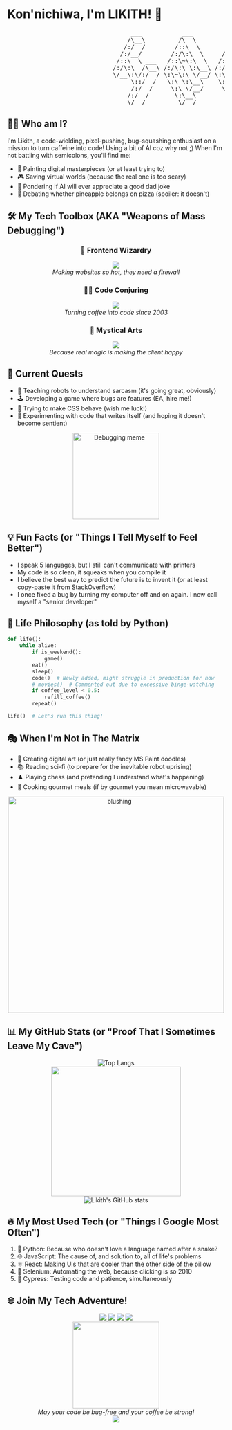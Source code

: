 # Kon'nichiwa, I'm LIKITH! 🚀

<pre>
                                  ___           ___           ___       ___       ___     
                                 /\__\         /\  \         /\__\     /\__\     /\  \    
                                /:/  /        /::\  \       /:/  /    /:/  /    /::\  \   
                               /:/__/        /:/\:\  \     /:/  /    /:/  /    /:/\:\  \  
                              /::\  \ ___   /::\~\:\  \   /:/  /    /:/  /    /:/  \:\  \ 
                             /:/\:\  /\__\ /:/\:\ \:\__\ /:/__/    /:/__/    /:/__/ \:\__\
                             \/__\:\/:/  / \:\~\:\ \/__/ \:\  \    \:\  \    \:\  \ /:/  /
                                  \::/  /   \:\ \:\__\    \:\  \    \:\  \    \:\  /:/  / 
                                  /:/  /     \:\ \/__/     \:\  \    \:\  \    \:\/:/  /  
                                 /:/  /       \:\__\        \:\__\    \:\__\    \::/  /   
                                 \/__/         \/__/         \/__/     \/__/     \/__/    
</pre>



## 👨‍💻 Who am I?

I'm Likith, a code-wielding, pixel-pushing, bug-squashing enthusiast on a mission to turn caffeine into code! Using a bit of AI coz why not ;) When I'm not battling with semicolons, you'll find me:

- 🎨 Painting digital masterpieces (or at least trying to)
- 🎮 Saving virtual worlds (because the real one is too scary)
- 🧠 Pondering if AI will ever appreciate a good dad joke
- 🍕 Debating whether pineapple belongs on pizza (spoiler: it doesn't)

## 🛠️ My Tech Toolbox (AKA "Weapons of Mass Debugging")

<div align="center">

### 🐥 Frontend Wizardry
<img src="https://skillicons.dev/icons?i=html,css,js,react" />
<br>
<i>Making websites so hot, they need a firewall</i>

### 🧙‍♂️ Code Conjuring
<img src="https://skillicons.dev/icons?i=c,js,python" />
<br>
<i>Turning coffee into code since 2003</i>

### 🔮 Mystical Arts
<img src="https://skillicons.dev/icons?i=blender,unreal,figma,selenium,cypress" />
<br>
<i>Because real magic is making the client happy</i>

</div>

## 🚀 Current Quests

- 🤖 Teaching robots to understand sarcasm (it's going great, obviously)
- 🕹️ Developing a game where bugs are features (EA, hire me!)
- 🌈 Trying to make CSS behave (wish me luck!)
- 🧪 Experimenting with code that writes itself (and hoping it doesn't become sentient)


<div align="center">
  <img src="https://media1.giphy.com/media/v1.Y2lkPTc5MGI3NjExa2psZ3lnaDA1cXk0b2J4aWhiamt4c2NtZXZwY3BkdWR0ZWRqMWkyYiZlcD12MV9pbnRlcm5hbF9naWZfYnlfaWQmY3Q9Zw/0lGd2OXXHe4tFhb7Wh/giphy.webp" width="200" alt="Debugging meme" />
</div>


## 💡 Fun Facts (or "Things I Tell Myself to Feel Better")

- I speak 5 languages, but I still can't communicate with printers
- My code is so clean, it squeaks when you compile it
- I believe the best way to predict the future is to invent it (or at least copy-paste it from StackOverflow)
- I once fixed a bug by turning my computer off and on again. I now call myself a "senior developer"

## 🌟 Life Philosophy (as told by Python)

```python
def life():
    while alive:
        if is_weekend():
            game()
        eat()
        sleep()
        code()  # Newly added, might struggle in production for now
        # movies()  # Commented out due to excessive binge-watching
        if coffee_level < 0.5:
            refill_coffee()
        repeat()

life()  # Let's run this thing!
```

## 🎭 When I'm Not in The Matrix

- 🎨 Creating digital art (or just really fancy MS Paint doodles)
- 📚 Reading sci-fi (to prepare for the inevitable robot uprising)
- ♟️ Playing chess (and pretending I understand what's happening)
- 🍳 Cooking gourmet meals (if by gourmet you mean microwavable)

<div align="center">
  <img src="https://media3.giphy.com/media/v1.Y2lkPTc5MGI3NjExeXBreWFkdjA0cDR3bnRwYTJlNW00MjhvNTRlNGNnOWQzNXcxanJ5ciZlcD12MV9pbnRlcm5hbF9naWZfYnlfaWQmY3Q9Zw/xUNd9UuxgIHq5yWDvO/giphy.webp" width="500" alt="blushing" />
</div>

## 📊 My GitHub Stats (or "Proof That I Sometimes Leave My Cave")

<div align="center">
  <img src="https://github-readme-stats.vercel.app/api/top-langs/?username=likith18&layout=compact&theme=radical" alt="Top Langs" /></br>
  <div align="center">
  <img src="https://media.giphy.com/media/13HgwGsXF0aiGY/giphy.gif" width="300" />
</div>
  <img src="https://github-readme-stats.vercel.app/api?username=likith18&show_icons=true&theme=radical" alt="Likith's GitHub stats" />
  
</div>

## 🔥 My Most Used Tech (or "Things I Google Most Often")

1. 🐍 Python: Because who doesn't love a language named after a snake?
2. 🌐 JavaScript: The cause of, and solution to, all of life's problems
3. ⚛️ React: Making UIs that are cooler than the other side of the pillow
4. 🤖 Selenium: Automating the web, because clicking is so 2010
5. 🧪 Cypress: Testing code and patience, simultaneously

## 🌐 Join My Tech Adventure!

<div align="center">
  <a href="https://github.com/likith18">
    <img src="https://img.shields.io/badge/GitHub-Follow%20the%20white%20rabbit-181717?style=for-the-badge&logo=github" />
  </a>
  <a href="https://www.linkedin.com/in/likith-amarendra/">
    <img src="https://img.shields.io/badge/LinkedIn-Let's%20connect%20in%20the%20real%20world-0077B5?style=for-the-badge&logo=linkedin" />
  </a>
  <a href="mailto:liki18082003th@gmail.com">
    <img src="https://img.shields.io/badge/Email-Send%20a%20digital%20pigeon-D14836?style=for-the-badge&logo=gmail" />
  </a>
  <a href="https://www.instagram.com/likith_amarendra/">
    <img src="https://img.shields.io/badge/Instagram-Follow%20my%20pixel%20perfect%20life-E4405F?style=for-the-badge&logo=instagram" />
  </a>
</div>

<div align="center">
  <img src="https://media.giphy.com/media/3oKIPnAiaMCws8nOsE/giphy.gif" width="200" />
  <br>
  <i>May your code be bug-free and your coffee be strong!</i>
</div>

<div align="center">
  <img src="https://komarev.com/ghpvc/?username=likith18&style=flat-square&color=blue" alt=""/>
</div>
